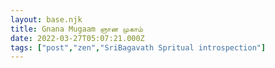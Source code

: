 ```yaml
---
layout: base.njk
title: Gnana Mugaam ஞான முகாம்
date: 2022-03-27T05:07:21.000Z
tags: ["post","zen","SriBagavath Spritual introspection"]
---
```



